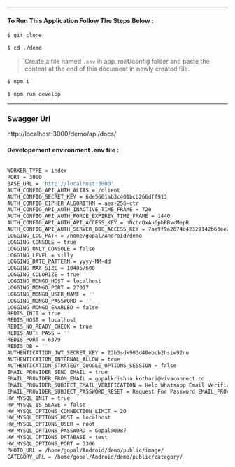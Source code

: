 <!-- ![](https://stage-whatsapp.helo.ai/assets/img/logo.png) Demo -->
-------------
#### To Run This Application Follow The Steps Below : 
```sh
$ git clone 
```
```sh 
$ cd ./demo
```
>Create a file named `.env` in app_root/config folder and paste the content at the end of this document in newly created file.

```sh
$ npm i
```
```sh
$ npm run develop
```
-------------

### Swagger Url
http://localhost:3000/demo/api/docs/

#### Developement environment .env file :
```sh

WORKER_TYPE = index
PORT = 3000
BASE_URL = 'http://localhost:3000'
AUTH_CONFIG_API_AUTH_ALIAS = /client
AUTH_CONFIG_SECRET_KEY = 6de5661ab3c401bcb266dff913
AUTH_CONFIG_CIPHER_ALGORITHM = aes-256-ctr
AUTH_CONFIG_API_AUTH_INACTIVE_TIME_FRAME = 720
AUTH_CONFIG_API_AUTH_FORCE_EXPIREY_TIME_FRAME = 1440
AUTH_CONFIG_API_AUTH_API_ACCESS_KEY = hDcbcQxAuGphBBvcMepR
AUTH_CONFIG_API_AUTH_SERVER_DOC_ACCESS_KEY = 7ae9f9a2674c42329142b63ee20fd865
LOGGING_LOG_PATH = /home/gopal/Android/demo
LOGGING_CONSOLE = true
LOGGING_ONLY_CONSOLE = false
LOGGING_LEVEL = silly
LOGGING_DATE_PATTERN = yyyy-MM-dd
LOGGING_MAX_SIZE = 104857600
LOGGING_COLORIZE = true
LOGGING_MONGO_HOST = localhost
LOGGING_MONGO_PORT = 27017
LOGGING_MONGO_USER_NAME = ''
LOGGING_MONGO_PASSWORD = ''
LOGGING_MONGO_ENABLED = false
REDIS_INIT = true
REDIS_HOST = localhost
REDIS_NO_READY_CHECK = true
REDIS_AUTH_PASS = ''
REDIS_PORT = 6379
REDIS_DB = ''
AUTHENTICATION_JWT_SECRET_KEY = 23h3sdk903d40ebcb2hsiw92nu
AUTHENTICATION_INTERNAL_ALLOW = true
AUTHENTICATION_STRATEGY_GOOGLE_OPTIONS_SESSION = false
EMAIL_PROVIDER_SEND_EMAIL = true
EMAIL_PROVIDER_FROM_EMAIL = gopalkrishna.kothari@vivaconnect.co
EMAIL_PROVIDER_SUBJECT_EMAIL_VERIFICATION = Helo Whatsapp Email Verification
EMAIL_PROVIDER_SUBJECT_PASSWORD_RESET = Request For Password EMAIL_PROVIDER_SERVICE
HW_MYSQL_INIT = true
HW_MYSQL_IS_SLAVE = false
HW_MYSQL_OPTIONS_CONNECTION_LIMIT = 20
HW_MYSQL_OPTIONS_HOST = localhost
HW_MYSQL_OPTIONS_USER = root
HW_MYSQL_OPTIONS_PASSWORD = Gopal@0987
HW_MYSQL_OPTIONS_DATABASE = test
HW_MYSQL_OPTIONS_PORT = 3306
PHOTO_URL = /home/gopal/Android/demo/public/image/
CATEGORY_URL = /home/gopal/Android/demo/public/category/
```